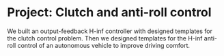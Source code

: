 # Project: Clutch and anti-roll control

We built an output-feedback H-inf controller with designed templates for the clutch control problem. Then we designed templates for the H-inf anti-roll control of an autonomous vehicle to improve driving comfort.
